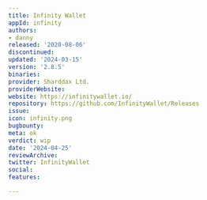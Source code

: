 ```yaml
---
title: Infinity Wallet
appId: infinity
authors:
- danny
released: '2020-08-06'
discontinued: 
updated: '2024-03-15'
version: '2.8.5'
binaries: 
provider: Sharddax Ltd.
providerWebsite: 
website: https://infinitywallet.io/
repository: https://github.com/InfinityWallet/Releases
issue: 
icon: infinity.png
bugbounty: 
meta: ok
verdict: wip
date: '2024-04-25'
reviewArchive: 
twitter: InfinityWallet
social: 
features: 

---
```


